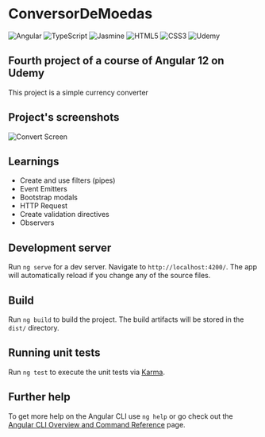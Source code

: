 # ConversorDeMoedas

<div>
  <img alt="Angular" src="https://img.shields.io/badge/angular-%23DD0031.svg?style=for-the-badge&logo=angular&logoColor=white"/>

  <img alt="TypeScript" src="https://img.shields.io/badge/typescript-%23007ACC.svg?style=for-the-badge&logo=typescript&logoColor=white"/>

  <img alt="Jasmine" src="https://img.shields.io/badge/jasmine-%238A4182.svg?style=for-the-badge&logo=jasmine&logoColor=white" />

  <img alt="HTML5" src="https://img.shields.io/badge/html5-%23E34F26.svg?style=for-the-badge&logo=html5&logoColor=white"/>

  <img alt="CSS3" src="https://img.shields.io/badge/css3-%231572B6.svg?style=for-the-badge&logo=css3&logoColor=white"/>

  <img alt="Udemy" src="https://img.shields.io/badge/Udemy-%23EA5252.svg?style=for-the-badge&logo=Udemy&logoColor=white"/>
</div>

## Fourth project of a course of Angular 12 on Udemy

This project is a simple currency converter

## Project's screenshots

![Convert Screen](https://github.com/andyantunes/gerenciador-de-tarefas/blob/main/src/assets/prints/tasks%20list.png)

## Learnings

- Create and use filters (pipes)
- Event Emitters
- Bootstrap modals
- HTTP Request
- Create validation directives
- Observers

## Development server

Run `ng serve` for a dev server. Navigate to `http://localhost:4200/`. The app will automatically reload if you change any of the source files.

## Build

Run `ng build` to build the project. The build artifacts will be stored in the `dist/` directory.

## Running unit tests

Run `ng test` to execute the unit tests via [Karma](https://karma-runner.github.io).

## Further help

To get more help on the Angular CLI use `ng help` or go check out the [Angular CLI Overview and Command Reference](https://angular.io/cli) page.
